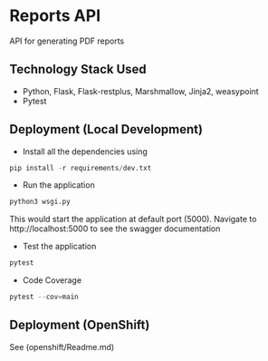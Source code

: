 

# Reports API

API for generating PDF reports

## Technology Stack Used
* Python, Flask, Flask-restplus, Marshmallow, Jinja2, weasypoint
* Pytest

## Deployment (Local Development)

* Install all the dependencies using
```python
pip install -r requirements/dev.txt
```

* Run the application
```python
python3 wsgi.py
```
This would start the application at default port (5000). Navigate to http://localhost:5000 to see the swagger documentation

* Test the application
```python
pytest
```

* Code Coverage
```python
pytest --cov=main
```


## Deployment (OpenShift)

See (openshift/Readme.md)

